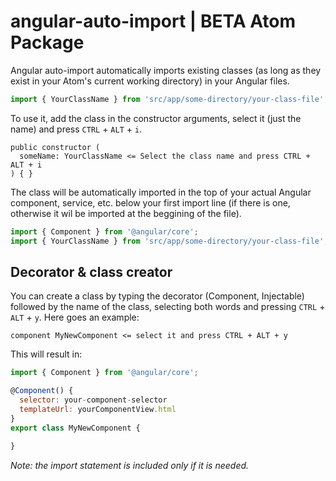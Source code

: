 # angular-auto-import | BETA Atom Package

Angular auto-import automatically imports existing classes (as long as they exist in your Atom's current working directory) in your Angular files.

```javascript
import { YourClassName } from 'src/app/some-directory/your-class-file';
```

To use it, add the class in the constructor arguments, select it (just the name) and press `CTRL` + `ALT` + `i`.

```
public constructor (
  someName: YourClassName <= Select the class name and press CTRL + ALT + i
) { }
```

The class will be automatically imported in the top of your actual Angular component, service, etc. below your first import line (if there is one, otherwise it wil be imported at the beggining of the file).

```javascript
import { Component } from '@angular/core';
import { YourClassName } from 'src/app/some-directory/your-class-file';
```

## Decorator & class creator

You can create a class by typing the decorator (Component, Injectable) followed by the name of the class, selecting both words and pressing `CTRL` + `ALT` + `y`. Here goes an example:

```
component MyNewComponent <= select it and press CTRL + ALT + y
```

This will result in:

```javascript
import { Component } from '@angular/core';

@Component() {
  selector: your-component-selector
  templateUrl: yourComponentView.html
}
export class MyNewComponent {

}
```

*Note: the import statement is included only if it is needed.*
